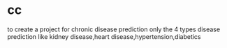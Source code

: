 # cc
to create a project for chronic disease prediction only the 4 types disease prediction  like kidney disease,heart disease,hypertension,diabetics
